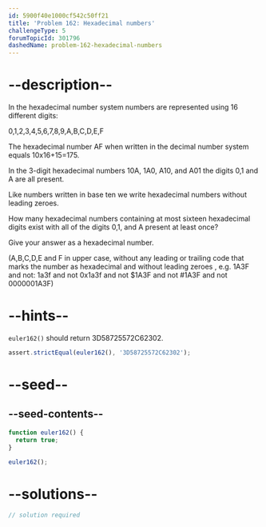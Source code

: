 ```yaml
---
id: 5900f40e1000cf542c50ff21
title: 'Problem 162: Hexadecimal numbers'
challengeType: 5
forumTopicId: 301796
dashedName: problem-162-hexadecimal-numbers
---
```


# --description--

In the hexadecimal number system numbers are represented using 16 different digits:

0,1,2,3,4,5,6,7,8,9,A,B,C,D,E,F

The hexadecimal number AF when written in the decimal number system equals 10x16+15=175.

In the 3-digit hexadecimal numbers 10A, 1A0, A10, and A01 the digits 0,1 and A are all present.

Like numbers written in base ten we write hexadecimal numbers without leading zeroes.

How many hexadecimal numbers containing at most sixteen hexadecimal digits exist with all of the digits 0,1, and A present at least once?

Give your answer as a hexadecimal number.

(A,B,C,D,E and F in upper case, without any leading or trailing code that marks the number as hexadecimal and without leading zeroes , e.g. 1A3F and not: 1a3f and not 0x1a3f and not $1A3F and not #1A3F and not 0000001A3F)

# --hints--

`euler162()` should return 3D58725572C62302.

```js
assert.strictEqual(euler162(), '3D58725572C62302');
```

# --seed--

## --seed-contents--

```js
function euler162() {
  return true;
}

euler162();
```

# --solutions--

```js
// solution required
```
